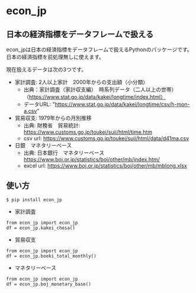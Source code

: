 # econ_jp

## 日本の経済指標をデータフレームで扱える

econ_jpは日本の経済指標をデータフレームで扱えるPythonのパッケージです。日本の経済指標を前処理無しに使えます。

現在扱えるデータは次の3つです。

- 家計調査: 2人以上家計　2000年からの支出額（小分類）
  - 出典：家計調査（家計収支編）　時系列データ（二人以上の世帯）（https://www.stat.go.jp/data/kakei/longtime/index.html）
  - データURL: "https://www.stat.go.jp/data/kakei/longtime/csv/h-mon-a.csv"
- 貿易収支: 1979年からの月別推移
  - 出典: 財務省　貿易統計: https://www.customs.go.jp/toukei/suii/html/time.htm
  - csv url: https://www.customs.go.jp/toukei/suii/html/data/d41ma.csv
- 日銀　マネタリーベース
  - 出典: 日本銀行　マネタリーベース　https://www.boj.or.jp/statistics/boj/other/mb/index.htm/
  - excel url: https://www.boj.or.jp/statistics/boj/other/mb/mblong.xlsx

## 使い方

```
$ pip install econ_jp
```

- 家計調査
  
```
from econ_jp import econ_jp
df = econ_jp.kakei_chosa()
```

- 貿易収支

```
from econ_jp import econ_jp
df = econ_jp.boeki_total_monthly()
```

- マネタリーベース

```
from econ_jp import econ_jp
df = econ_jp.boj_monetary_base()
```

